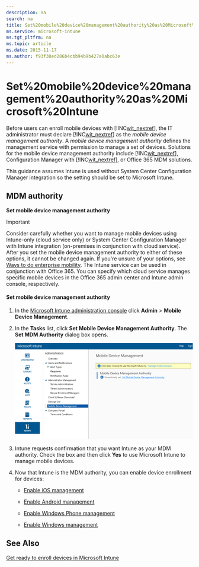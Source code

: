 ```yaml
---
description: na
search: na
title: Set%20mobile%20device%20management%20authority%20as%20Microsoft%20Intune
ms.service: microsoft-intune
ms.tgt_pltfrm: na
ms.topic: article
ms.date: 2015-11-17
ms.author: f93f38ed286b4cbb94b9b427a0abc63e
---
```

# Set%20mobile%20device%20management%20authority%20as%20Microsoft%20Intune
Before users  can enroll mobile devices with [!INC[wit_nextref](../Token/wit_nextref_md.md)], the IT administrator must declare [!INC[wit_nextref](../Token/wit_nextref_md.md)] as the *mobile device management authority*. A  *mobile device management authority* defines the management service with permission to manage a set of devices.  Solutions for the mobile device management authority include [!INC[wit_nextref](../Token/wit_nextref_md.md)], Configuration Manager with [!INC[wit_nextref](../Token/wit_nextref_md.md)], or Office 365 MDM solutions.

This guidance assumes Intune is used without System Center Configuration Manager integration so the setting should be set to Microsoft Intune.

## MDM authority
**Set mobile device management authority**

> [!IMPORTANT]
> Consider carefully whether you want to manage mobile devices using Intune-only (cloud service only) or System Center Configuration Manager with Intune integration (on-premises in conjunction with cloud service). After you set the mobile device management authority to either of these options, it cannot be changed again. If you're unsure of your options, see [Ways to do enterprise mobility](../Topic/Ways_to_do_enterprise_mobility.md).  The Intune service can be used in conjunction with Office 365. You can specify which cloud service manages specific mobile devices in the Office 365 admin center and Intune admin console, respectively.

#### Set mobile device management authority

1. In the [Microsoft Intune administration console](http://manage.microsoft.com) click **Admin** &gt; **Mobile Device Management**.

2. In the **Tasks** list, click **Set Mobile Device Management Authority**. The **Set MDM Authority** dialog box opens.

   ![](../Image/Intune_MDM_Authority.bmp)

3. Intune requests confirmation that you want Intune as your MDM authority. Check the box and then click **Yes** to use Microsoft Intune to manage mobile devices.

4. Now that Intune is the MDM authority, you can enable device enrollment for devices:

   - [Enable iOS management](https://technet.microsoft.com/library/dn408185.aspx)

   - [Enable Android management](https://technet.microsoft.com/library/dn764960.aspx)

   - [Enable Windows Phone management](https://technet.microsoft.com/library/dn764959.aspx)

   - [Enable Windows management](https://technet.microsoft.com/library/mt346003.aspx)

## See Also
[Get ready to enroll devices in Microsoft Intune](../Topic/Get_ready_to_enroll_devices_in_Microsoft_Intune.md)

